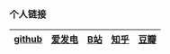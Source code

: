 ### 个人链接
| **<a href="https://github.com/1Haschwalth">github</a>** | **<a href="https://afdian.net/a/Haschwalth15">爱发电</a>** | **<a href="https://space.bilibili.com/323328689?spm_id_from=333.1007.0.0">B站</a>** | **<a href="https://www.zhihu.com/people/qian-meng-chu-wang">知乎</a>** | **<a href="https://www.douban.com/people/269982048/?_i=6886056CkBMbRL">豆瓣</a>** |
| --- | --- | --- | --- | --- |
